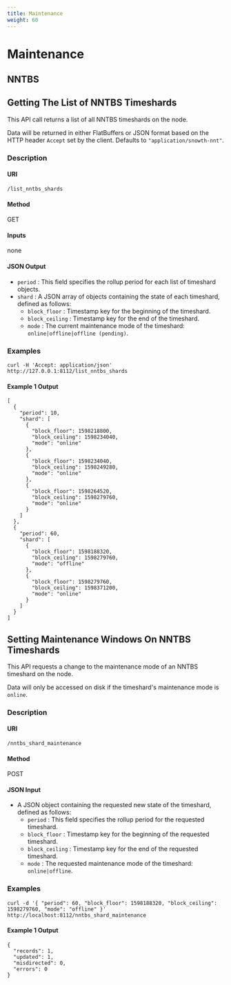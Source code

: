 ```yaml
---
title: Maintenance
weight: 60
---
```


# Maintenance

## NNTBS

## Getting The List of NNTBS Timeshards

This API call returns a list of all NNTBS timeshards on the node.

Data will be returned in either FlatBuffers or JSON format based on the HTTP header
`Accept` set by the client. Defaults to `"application/snowth-nnt"`.

### Description

#### URI

`/list_nntbs_shards`

#### Method

GET

#### Inputs

none

#### JSON Output

 * `period` : This field specifies the rollup period for each list of timeshard objects.
  * `shard` : A JSON array of objects containing the state of each timeshard, defined as follows:
    * `block_floor` : Timestamp key for the beginning of the timeshard.
    * `block_ceiling` : Timestamp key for the end of the timeshard.
    * `mode` : The current maintenance mode of the timeshard: `online|offline|offline (pending)`.

### Examples

```
curl -H 'Accept: application/json' http://127.0.0.1:8112/list_nntbs_shards
```

#### Example 1 Output

```
[
  {
    "period": 10,
    "shard": [
      {
        "block_floor": 1598218800,
        "block_ceiling": 1598234040,
        "mode": "online"
      },
      {
        "block_floor": 1598234040,
        "block_ceiling": 1598249280,
        "mode": "online"
      },
      {
        "block_floor": 1598264520,
        "block_ceiling": 1598279760,
        "mode": "online"
      }
    ]
  },
  {
    "period": 60,
    "shard": [
      {
        "block_floor": 1598188320,
        "block_ceiling": 1598279760,
        "mode": "offline"
      },
      {
        "block_floor": 1598279760,
        "block_ceiling": 1598371200,
        "mode": "online"
      }
    ]
  }
]
```

## Setting Maintenance Windows On NNTBS Timeshards 

This API requests a change to the maintenance mode of an NNTBS timeshard on the node.

Data will only be accessed on disk if the timeshard's maintenance mode is `online`.

### Description

#### URI

`/nntbs_shard_maintenance`

#### Method

POST

#### JSON Input

 * A JSON object containing the requested new state of the timeshard, defined as follows:
   * `period` : This field specifies the rollup period for the requested timeshard.
   * `block_floor` : Timestamp key for the beginning of the requested timeshard.
   * `block_ceiling` : Timestamp key for the end of the requested timeshard.
   * `mode` : The requested maintenance mode of the timeshard: `online|offline`.

### Examples

```
curl -d '{ "period": 60, "block_floor": 1598188320, "block_ceiling": 1598279760, "mode": "offline" }' http://localhost:8112/nntbs_shard_maintenance
```

#### Example 1 Output

```
{
  "records": 1,
  "updated": 1,
  "misdirected": 0,
  "errors": 0
}
```

